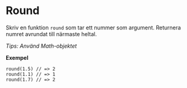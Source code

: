 # Round

Skriv en funktion `round` som tar ett nummer som argument. Returnera numret avrundat till närmaste heltal.

*Tips: Använd Math-objektet*

**Exempel**
```
round(1.5) // => 2
round(1.1) // => 1
round(1.7) // => 2
```